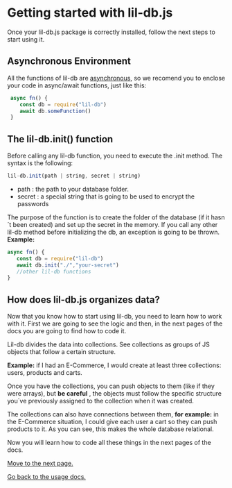 ﻿# Getting started with lil-db.js

Once your lil-db.js package is correctly installed, follow the next steps to start using it.

## Asynchronous Environment
All the functions of lil-db are [asynchronous](https://developer.mozilla.org/en-US/docs/Web/JavaScript/Reference/Statements/async_function), so we recomend you to enclose your code in async/await functions, just like this:
```js
 async fn() {
    const db = require("lil-db")
    await db.someFunction()
 }
  ```
## The lil-db.init() function
Before calling any lil-db function, you need to execute the .init method.
The syntax is the following:
```js
lil-db.init(path | string, secret | string)
```

 - path : the path to your database folder.
 - secret : a special string that is going to be used to encrypt the passwords
 
 The purpose of the function is to create the folder of the database (if it hasn´t been created) and set up the secret in the memory. If you call any other lil-db method before initializing the db, an exception is going to be thrown.
**Example:**
```js
async fn() {
   const db = require("lil-db")
   await db.init("./","your-secret")
   //other lil-db functions
}
```
## How does lil-db.js organizes data?
Now that you know how to start using lil-db, you need to learn how to work with it. First we are going to see the logic and then, in the next pages of the docs you are going to find how to code it.

Lil-db divides the data into collections. See collections as groups of JS objects that follow a certain structure.

**Example:** if I had an E-Commerce, I would create at least three collections: users, products and carts.

Once you have the collections, you can push objects to them (like if they were arrays), but **be careful** , the objects must follow the specific structure you´ve previously assigned to the collection when it was created.

The collections can also have connections between them, **for example:** in the E-Commerce situation, I could  give each user a cart so they can push products to it. As you can see, this makes the whole database relational.

Now you will learn how to code all these things in the next pages of the docs.

[Move to the next page.](https://www.github.com/santiagomirantes/lil-db-docs/blob/main/Usage/newCollection)

[Go back to the usage docs.](https://www.github.com/santiagomirantes/lil-db-docs/blob/main/Usage/USAGE_DOCS.md)



 
